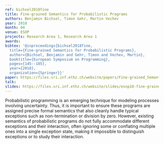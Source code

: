 ```yaml
---
ref: bichsel2018fine
title: Fine-grained Semantics for Probabilistic Programs
authors: Benjamin Bichsel, Timon Gehr, Martin Vechev
year: 2018
month: 04
venue: ESOP
projects: Research Area 1, Research Area 1
awards:
bibtex: '@inproceedings{bichsel2018fine,
  title={Fine-grained Semantics for Probabilistic Programs},
  author={Bichsel, Benjamin and Gehr, Timon and Vechev, Martin},
  booktitle={European Symposium on Programming},
  pages={145--185},
  year={2018},
  organization={Springer}}'
paper: https://files.sri.inf.ethz.ch/website/papers/Fine-grained_Semantics_for_Probabilistic_Programs_full.pdf
talk: 
slides: https://files.sri.inf.ethz.ch/website/slides/esop18-fine-grained-semantics-main.pdf, https://files.sri.inf.ethz.ch/website/slides/master-degree-celebration18-semantics-main.pdf
---
```


Probabilistic programming is an emerging technique for modeling processes involving uncertainty. Thus, it is important to ensure these programs are assigned precise formal semantics that also cleanly handle typical exceptions such as non-termination or division by zero. However, existing semantics of probabilistic programs do not fully accommodate different exceptions and their interaction, often ignoring some or conflating multiple ones into a single exception state, making it impossible to distinguish exceptions or to study their interaction.
